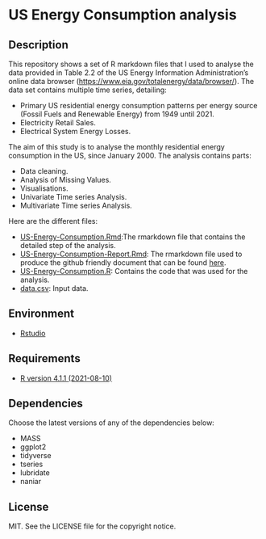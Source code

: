 # US Energy Consumption analysis 

## Description

This repository shows a set of R markdown files that I used to analyse the data provided in Table 2.2 of the US Energy Information Administration’s online data browser (https://www.eia.gov/totalenergy/data/browser/). The data set contains multiple time series, detailing:

* Primary US residential energy consumption patterns per energy source (Fossil Fuels and Renewable Energy) from 1949 until 2021.
* Electricity Retail Sales.
* Electrical System Energy Losses.

The aim of this study is to analyse the monthly residential energy consumption in the US, since January 2000. The analysis contains parts:

* Data cleaning.
* Analysis of Missing Values.
* Visualisations.
* Univariate Time series Analysis.
* Multivariate Time series Analysis.

Here are the different files:
* [US-Energy-Consumption.Rmd](./US-Energy-Consumption.Rmd):The rmarkdown file that contains the detailed step of the analysis.
* [US-Energy-Consumption-Report.Rmd](./US-Energy-Consumption-Report.Rmd): The rmarkdown file used to produce the github friendly document that can be found [here](US-Energy-Consumption-Report.md).
* [US-Energy-Consumption.R](./US-Energy-Consumption.R): Contains the code that was used for the analysis.
* [data.csv](./data.csv): Input data.

## Environment

* [Rstudio]([https://www.rstudio.com/])

## Requirements

* [R version 4.1.1 (2021-08-10)](https://www.r-project.org/)

## Dependencies

Choose the latest versions of any of the dependencies below:
* MASS
* ggplot2
* tidyverse
* tseries
* lubridate
* naniar

## License

MIT. See the LICENSE file for the copyright notice.

